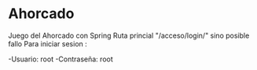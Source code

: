 # Ahorcado
Juego del Ahorcado con Spring
Ruta princial "/acceso/login/" sino posible fallo
Para iniciar sesion :

  -Usuario: root
  -Contraseña: root
